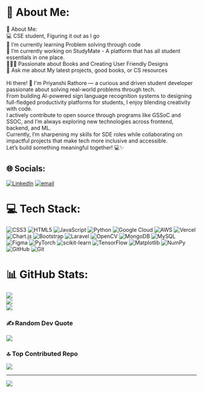 # 💫 About Me:
💫 About Me:<br>💻 CSE student, Figuring it out as I go<br>🌱 I’m currently learning Problem solving through code<br>🔭 I’m currently working on StudyMate - A platform that has all student essentials in one place.<br>🦹🏻‍♀️ Passionate about Books and Creating User Friendly Designs<br>💬 Ask me about My latest projects, good books, or CS resources<br><br>Hi there! 👋 I'm Priyanshi Rathore — a curious and driven student developer passionate about solving real-world problems through tech. <br>From building AI-powered sign language recognition systems to designing full-fledged productivity platforms for students, I enjoy blending creativity with code. <br>I actively contribute to open source through programs like GSSoC and SSOC, and I’m always exploring new technologies across frontend, backend, and ML. <br>Currently, I’m sharpening my skills for SDE roles while collaborating on impactful projects that make tech more inclusive and accessible. <br>Let’s build something meaningful together! 💻✨


## 🌐 Socials:
[![LinkedIn](https://img.shields.io/badge/LinkedIn-%230077B5.svg?logo=linkedin&logoColor=white)](https://linkedin.com/in/www.linkedin.com/in/priyanshi-rathore-11b072217) [![email](https://img.shields.io/badge/Email-D14836?logo=gmail&logoColor=white)](mailto:priyanshirathore57@gmail.com) 

# 💻 Tech Stack:
![CSS3](https://img.shields.io/badge/css3-%231572B6.svg?style=for-the-badge&logo=css3&logoColor=white) ![HTML5](https://img.shields.io/badge/html5-%23E34F26.svg?style=for-the-badge&logo=html5&logoColor=white) ![JavaScript](https://img.shields.io/badge/javascript-%23323330.svg?style=for-the-badge&logo=javascript&logoColor=%23F7DF1E) ![Python](https://img.shields.io/badge/python-3670A0?style=for-the-badge&logo=python&logoColor=ffdd54) ![Google Cloud](https://img.shields.io/badge/GoogleCloud-%234285F4.svg?style=for-the-badge&logo=google-cloud&logoColor=white) ![AWS](https://img.shields.io/badge/AWS-%23FF9900.svg?style=for-the-badge&logo=amazon-aws&logoColor=white) ![Vercel](https://img.shields.io/badge/vercel-%23000000.svg?style=for-the-badge&logo=vercel&logoColor=white) ![Chart.js](https://img.shields.io/badge/chart.js-F5788D.svg?style=for-the-badge&logo=chart.js&logoColor=white) ![Bootstrap](https://img.shields.io/badge/bootstrap-%238511FA.svg?style=for-the-badge&logo=bootstrap&logoColor=white) ![Laravel](https://img.shields.io/badge/laravel-%23FF2D20.svg?style=for-the-badge&logo=laravel&logoColor=white) ![OpenCV](https://img.shields.io/badge/opencv-%23white.svg?style=for-the-badge&logo=opencv&logoColor=white) ![MongoDB](https://img.shields.io/badge/MongoDB-%234ea94b.svg?style=for-the-badge&logo=mongodb&logoColor=white) ![MySQL](https://img.shields.io/badge/mysql-4479A1.svg?style=for-the-badge&logo=mysql&logoColor=white) ![Figma](https://img.shields.io/badge/figma-%23F24E1E.svg?style=for-the-badge&logo=figma&logoColor=white) ![PyTorch](https://img.shields.io/badge/PyTorch-%23EE4C2C.svg?style=for-the-badge&logo=PyTorch&logoColor=white) ![scikit-learn](https://img.shields.io/badge/scikit--learn-%23F7931E.svg?style=for-the-badge&logo=scikit-learn&logoColor=white) ![TensorFlow](https://img.shields.io/badge/TensorFlow-%23FF6F00.svg?style=for-the-badge&logo=TensorFlow&logoColor=white) ![Matplotlib](https://img.shields.io/badge/Matplotlib-%23ffffff.svg?style=for-the-badge&logo=Matplotlib&logoColor=black) ![NumPy](https://img.shields.io/badge/numpy-%23013243.svg?style=for-the-badge&logo=numpy&logoColor=white) ![GitHub](https://img.shields.io/badge/github-%23121011.svg?style=for-the-badge&logo=github&logoColor=white) ![Git](https://img.shields.io/badge/git-%23F05033.svg?style=for-the-badge&logo=git&logoColor=white)
# 📊 GitHub Stats:
![](https://github-readme-stats.vercel.app/api?username=priyanshiii7&theme=dark&hide_border=false&include_all_commits=true&count_private=true)<br/>
![](https://nirzak-streak-stats.vercel.app/?user=priyanshiii7&theme=dark&hide_border=false)<br/>
![](https://github-readme-stats.vercel.app/api/top-langs/?username=priyanshiii7&theme=dark&hide_border=false&include_all_commits=true&count_private=true&layout=compact)

### ✍️ Random Dev Quote
![](https://quotes-github-readme.vercel.app/api?type=horizontal&theme=radical)

### 🔝 Top Contributed Repo
![](https://github-contributor-stats.vercel.app/api?username=priyanshiii7&limit=5&theme=dark&combine_all_yearly_contributions=true)

---
[![](https://visitcount.itsvg.in/api?id=priyanshiii7&icon=0&color=0)](https://visitcount.itsvg.in)

<!-- Proudly created with GPRM ( https://gprm.itsvg.in ) -->
